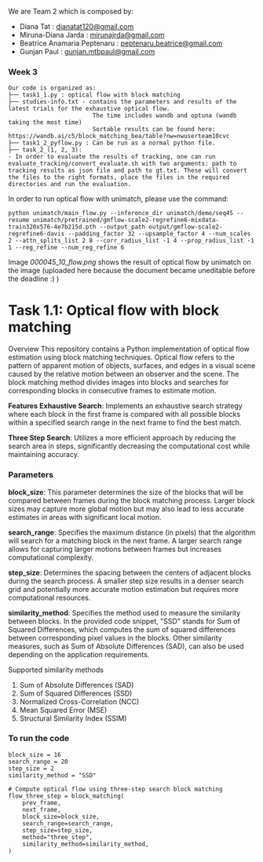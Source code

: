 We are Team 2 which is composed by:
- Diana Tat : dianatat120@gmail.com
- Miruna-Diana Jarda : mirunajrda@gmail.com
- Beatrice Anamaria Peptenaru : peptenaru.beatrice@gmail.com 
- Gunjan Paul : gunjan.mtbpaul@gmail.com


### Week 3
``` 
Our code is organized as:
├── task1_1.py : optical flow with block matching
├── studies-info.txt - contains the parameters and results of the latest trials for the exhaustive optical flow.
                        The time includes wandb and optuna (wandb taking the most time)
                        Sortable results can be found here: https://wandb.ai/c5/block_matching_bea/table?nw=nwuserteam10cvc
├── task1_2_pyflow.py : Can be run as a normal python file. 
├── task_2_(1, 2, 3):
- In order to evaluate the results of tracking, one can run evaluate_tracking/convert_evaluate.sh with two arguments: path to tracking results as json file and path to gt.txt. These will convert the files to the right formats, place the files in the required directories and run the evaluation.
``` 


In order to run optical flow with unimatch, please use the command:
```console
python unimatch/main_flow.py --inference_dir unimatch/demo/seq45 --resume unimatch/pretrained/gmflow-scale2-regrefine6-mixdata-train320x576-4e7b215d.pth --output_path output/gmflow-scale2-regrefine6-davis --padding_factor 32 --upsample_factor 4 --num_scales 2 --attn_splits_list 2 8 --corr_radius_list -1 4 --prop_radius_list -1 1 --reg_refine --num_reg_refine 6
``` 

Image _000045_10_flow.png_ shows the result of optical flow by unimatch on the image (uploaded here because the document became uneditable before the deadline :) )

# Task 1.1: Optical flow with block matching 

Overview
This repository contains a Python implementation of optical flow estimation using block matching techniques. Optical flow refers to the pattern of apparent motion of objects, surfaces, and edges in a visual scene caused by the relative motion between an observer and the scene. The block matching method divides images into blocks and searches for corresponding blocks in consecutive frames to estimate motion.

**Features**
**Exhaustive Search**: Implements an exhaustive search strategy where each block in the first frame is compared with all possible blocks within a specified search range in the next frame to find the best match.

**Three Step Search**: Utilizes a more efficient approach by reducing the search area in steps, significantly decreasing the computational cost while maintaining accuracy.


### Parameters

**block_size**: This parameter determines the size of the blocks that will be compared between frames during the block matching process.
Larger block sizes may capture more global motion but may also lead to less accurate estimates in areas with significant local motion.

**search_range**: Specifies the maximum distance (in pixels) that the algorithm will search for a matching block in the next frame.
A larger search range allows for capturing larger motions between frames but increases computational complexity.

**step_size**: Determines the spacing between the centers of adjacent blocks during the search process.
A smaller step size results in a denser search grid and potentially more accurate motion estimation but requires more computational resources.

**similarity_method**: Specifies the method used to measure the similarity between blocks.
In the provided code snippet, "SSD" stands for Sum of Squared Differences, which computes the sum of squared differences between corresponding pixel values in the blocks.
Other similarity measures, such as Sum of Absolute Differences (SAD), can also be used depending on the application requirements.

Supported similarity methods
  1. Sum of Absolute Differences (SAD)
  2. Sum of Squared Differences (SSD)
  3. Normalized Cross-Correlation (NCC)
  4. Mean Squared Error (MSE)
  5. Structural Similarity Index (SSIM)

### To run the code
```
block_size = 16
search_range = 20
step_size = 2
similarity_method = "SSD"

# Compute optical flow using three-step search block matching
flow_three_step = block_matching(
    prev_frame,
    next_frame,
    block_size=block_size,
    search_range=search_range,
    step_size=step_size,
    method="three_step",
    similarity_method=similarity_method,
)


```
